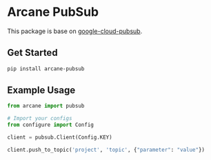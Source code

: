 # Arcane PubSub

This package is base on [google-cloud-pubsub](https://pypi.org/project/google-cloud-pubsub/).

## Get Started

```sh
pip install arcane-pubsub
```

## Example Usage

```python
from arcane import pubsub

# Import your configs
from configure import Config

client = pubsub.Client(Config.KEY)

client.push_to_topic('project', 'topic', {"parameter": "value"})
```
